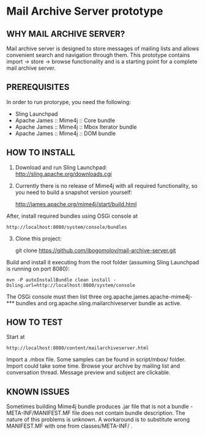 Mail Archive Server prototype
===================

WHY MAIL ARCHIVE SERVER?
------------------------
Mail archive server is designed to store messages of mailing lists and allows convenient search and navigation through them. This prototype contains import -> store -> browse functionality and is a starting point for a complete mail archive server.

PREREQUISITES
-------------
In order to run protorype, you need the following:
- Sling Launchpad
- Apache James :: Mime4j :: Core bundle
- Apache James :: Mime4j :: Mbox Iterator bundle
- Apache James :: Mime4j :: DOM bundle

HOW TO INSTALL
--------------
1. Download and run Sling Launchpad: http://sling.apache.org/downloads.cgi
2. Currently there is no release of Mime4j with all required functionality, so you need to build a snapshot version yourself:

	http://james.apache.org/mime4j/start/build.html

After, install required bundles using OSGi console at 

	http://localhost:8080/system/console/bundles

3. Clone this project: 

	git clone https://github.com/ibogomolov/mail-archive-server.git

Build and install it executing from the root folder (assuming Sling Launchpad is running on port 8080):

    mvn -P autoInstallBundle clean install -Dsling.url=http://localhost:8080/system/console

The OSGi console must then list three org.apache.james.apache-mime4j-*** bundles and org.apache.sling.mailarchiveserver bundle as active. 

HOW TO TEST
-----------
Start at 

	http://localhost:8080/content/mailarchiveserver.html

Import a .mbox file. Some samples can be found in script/mbox/ folder. Import could take some time. 
Browse your archive by mailing list and conversation thread. Message preview and subject are clickable.

KNOWN ISSUES
------------
Sometimes building Mime4j bundle produces .jar file that is not a bundle - META-INF/MANIFEST.MF file does not contain bundle description. The nature of this problems is unknown. A workaround is to substitute wrong MANIFEST.MF with one from classes/META-INF/ .
